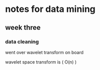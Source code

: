 # notes for data mining



## week three

### data cleaning

went over wavelet transform on board

wavelet space transform is \( O(n) \)
